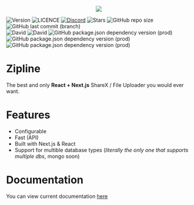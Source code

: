 <p align="center"><img src="https://raw.githubusercontent.com/ZiplineProject/zipline/next/public/zipline_small.png"/></p>

![Version](https://img.shields.io/github/package-json/v/dicedtomatoreal/zipline)
![LICENCE](https://img.shields.io/github/license/dicedtomatoreal/zipline)
[![Discord](https://img.shields.io/discord/729771078196527176)](https://discord.gg/AtTSecwqeV)
![Stars](https://img.shields.io/github/stars/dicedtomatoreal/zipline)
![GitHub repo size](https://img.shields.io/github/repo-size/dicedtomatoreal/zipline)
![GitHub last commit (branch)](https://img.shields.io/github/last-commit/dicedtomatoreal/zipline/next)
<br>
![David](https://img.shields.io/david/dicedtomatoreal/zipline)
![David](https://img.shields.io/david/dev/dicedtomatoreal/zipline)
![GitHub package.json dependency version (prod)](https://img.shields.io/github/package-json/dependency-version/dicedtomatoreal/zipline/react)
![GitHub package.json dependency version (prod)](https://img.shields.io/github/package-json/dependency-version/dicedtomatoreal/zipline/next)
![GitHub package.json dependency version (prod)](https://img.shields.io/github/package-json/dependency-version/dicedtomatoreal/zipline/fastify)

# Zipline
The best and only **React + Next.js** ShareX / File Uploader you would ever want.

# Features
- Configurable
- Fast (API)
- Built with Next.js & React
- Support for multible database types (*literally the only one that supports multiple dbs*, mongo soon)

# Documentation
You can view current documentation [here](https://zipline.diced.wtf/)
